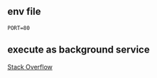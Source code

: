 ## env file
```env
PORT=80
```
## execute as background service
[Stack Overflow](https://stackoverflow.com/questions/4018154/how-do-i-run-a-node-js-app-as-a-background-service)

